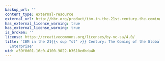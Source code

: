 ```yaml
---
backup_url: ''
content_type: external-resource
external_url: http://hbr.org/product/ibm-in-the-21st-century-the-coming-of-the-globally/an/308105-PDF-ENG
has_external_licence_warning: true
has_external_license_warning: true
is_broken: ''
license: https://creativecommons.org/licenses/by-nc-sa/4.0/
title: 'IBM in the 21{{< sup "st" >}} Century: The Coming of the Globally Integrated
  Enterprise'
uid: a59f0d01-16c0-4100-9022-b3610edbda4b
---
```

